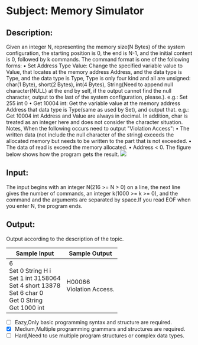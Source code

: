 # Subject: Memory Simulator
## Description:
Given an integer N, representing the memory size(N Bytes) of the system configuration, the starting position is 0, the end is N-1, and the initial content is 0, followed by k commands.
The command format is one of the following forms:
•	Set Address Type Value: Change the specified variable value to Value, that locates at the memory address Address, and the data type is Type, and the data type is Type, Type is only four kind and all are unsigned:
char(1 Byte), short(2 Bytes), int(4 Bytes), String(Need to append null character(NULL) at the end by self, if the output cannot find the null character, output to the last of the system configuration, please.).
e.g.: Set 255 int 0
•	Get 10004 int: Get the variable value at the memory address Address that data type is Type(same as used by Set), and output that.
e.g.: Get 10004 int
Address and Value are always in decimal. In addition, char is treated as an integer here and does not consider the character situation.
Notes, When the following occurs need to output "Violation Access":
•	The written data (not include the null character of the string) exceeds the allocated memory but needs to be written to the part that is not exceeded.
•	The data of read is exceed the memory allocated.
•	Address < 0.
The figure below shows how the program gets the result.
![](https://i.imgur.com/MtxgKRg.png)


## Input:
The input begins with an integer N(216 >= N > 0) on a line, the next line gives the number of commands, an integer k(1000 >= k >= 0), and the command and the arguments are separated by space.If you read EOF when you enter N, the program ends.


## Output:
Output according to the description of the topic.


| Sample Input	 | Sample Output |
| -------- | -------- |
|6<br>Set 0 String H   i<br>Set 1 int 3158064<br>Set 4 short 13878<br>Set 6 char 0<br>Get 0 String<br>Get 1000 int|H00066<br>Violation Access.|

	
- [ ]  Eazy,Only basic programming syntax and structure are required.
- [x]  Medium,Multiple programming grammars and structures are required.
- [ ] Hard,Need to use multiple program structures or complex data types.